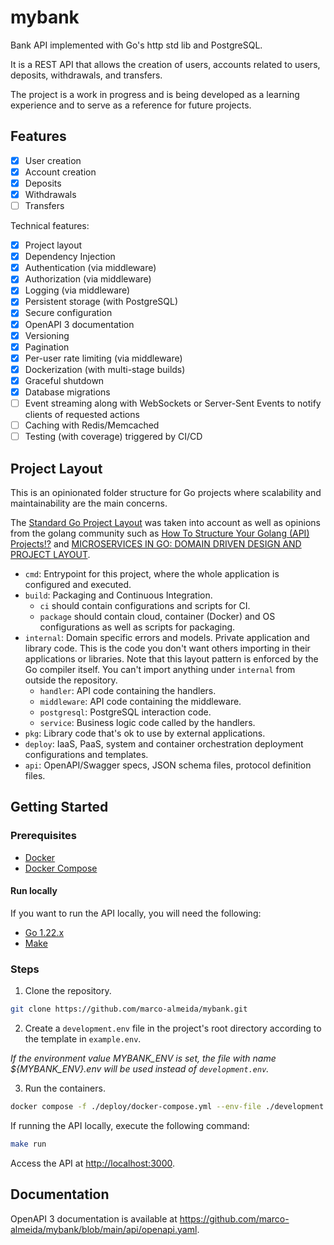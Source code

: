 # mybank

Bank API implemented with Go's http std lib and PostgreSQL.

It is a REST API that allows the creation of users, accounts related to users, deposits, withdrawals, and transfers.

The project is a work in progress and is being developed as a learning experience and to serve as a reference for future projects.

## Features

- [X] User creation
- [x] Account creation
- [x] Deposits
- [x] Withdrawals
- [ ] Transfers

Technical features:

- [x] Project layout
- [x] Dependency Injection
- [x] Authentication (via middleware)
- [x] Authorization (via middleware)
- [x] Logging (via middleware)
- [x] Persistent storage (with PostgreSQL)
- [x] Secure configuration
- [x] OpenAPI 3 documentation
- [x] Versioning
- [x] Pagination
- [x] Per-user rate limiting (via middleware)
- [x] Dockerization (with multi-stage builds)
- [x] Graceful shutdown
- [x] Database migrations
- [ ] Event streaming along with WebSockets or Server-Sent Events to notify clients of requested actions
- [ ] Caching with Redis/Memcached
- [ ] Testing (with coverage) triggered by CI/CD

## Project Layout

This is an opinionated folder structure for Go projects where scalability and maintainability are the main concerns.

The [Standard Go Project Layout](https://github.com/golang-standards/project-layout/tree/master) was taken into account as well as opinions from the golang community such as [How To Structure Your Golang (API) Projects!?](https://www.youtube.com/watch?v=EqniGcAijDI) and [MICROSERVICES IN GO: DOMAIN DRIVEN DESIGN AND PROJECT LAYOUT](https://mariocarrion.com/2021/03/21/golang-microservices-domain-driven-design-project-layout.html).

- `cmd`: Entrypoint for this project, where the whole application is configured and executed.
- `build`: Packaging and Continuous Integration.
  - `ci` should contain configurations and scripts for CI.
  - `package` should contain cloud, container (Docker) and OS configurations as well as scripts for packaging.
- `internal`: Domain specific errors and models. Private application and library code. This is the code you don't want others importing in their applications or libraries. Note that this layout pattern is enforced by the Go compiler itself. You can't import anything under `internal` from outside the repository.
  - `handler`: API code containing the handlers.
  - `middleware`: API code containing the middleware.
  - `postgresql`: PostgreSQL interaction code.
  - `service`: Business logic code called by the handlers.
- `pkg`: Library code that's ok to use by external applications.
- `deploy`: IaaS, PaaS, system and container orchestration deployment configurations and templates.
- `api`: OpenAPI/Swagger specs, JSON schema files, protocol definition files.

## Getting Started

### Prerequisites

- [Docker](https://docs.docker.com/get-docker/)
- [Docker Compose](https://docs.docker.com/compose/install/)

#### Run locally

If you want to run the API locally, you will need the following:

- [Go 1.22.x](https://golang.org/dl/)
- [Make](https://www.gnu.org/software/make/)

### Steps

1. Clone the repository.

```sh
git clone https://github.com/marco-almeida/mybank.git
```

2. Create a `development.env` file in the project's root directory according to the template in `example.env`.

*If the environment value MYBANK_ENV is set, the file with name ${MYBANK_ENV}.env will be used instead of `development.env`.*

3. Run the containers.

```sh
docker compose -f ./deploy/docker-compose.yml --env-file ./development.env up # --build if needed for a new image, -d for detached mode
```

If running the API locally, execute the following command:

```sh
make run
```

Access the API at <http://localhost:3000>.

## Documentation

OpenAPI 3 documentation is available at <https://github.com/marco-almeida/mybank/blob/main/api/openapi.yaml>.
